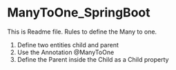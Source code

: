 # ManyToOne_SpringBoot
This is Readme file. 
Rules to define the Many to one.

1. Define two entities child and parent
2. Use the Annotation @ManyToOne
3. Define the Parent inside the Child as a Child property
